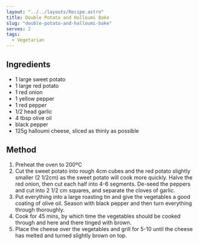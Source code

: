 ```yaml
---
layout: "../../layouts/Recipe.astro"
title: Double Potato and Halloumi Bake
slug: "double-potato-and-halloumi-bake"
serves: 2
tags:
  - Vegetarian
---
```


## Ingredients

- 1 large sweet potato
- 1 large red potato
- 1 red onion
- 1 yellow pepper
- 1 red pepper
- 1/2 head garlic
- 4 tbsp olive oil
- black pepper
- 125g halloumi cheese, sliced as thinly as possible

## Method

1. Preheat the oven to 200ºC
1. Cut the sweet potato into rough 4cm cubes and the red potato slightly smaller (2 1/2cm) as the sweet potato will cook more quickly. Halve the red onion, then cut each half into 4-6 segments. De-seed the peppers and cut into 2 1/2 cm squares, and separate the cloves of garlic.
1. Put everything into a large roasting tin and give the vegetables a good coating of olive oil. Season with black pepper and then turn everything through thoroughly.
1. Cook for 45 mins, by which time the vegetables should be cooked through and here and there tinged with brown.
1. Place the cheese over the vegetables and grill for 5-10 until the cheese has melted and turned slightly brown on top.